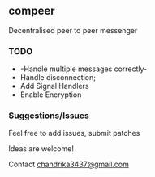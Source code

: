 ## compeer

Decentralised peer to peer messenger


### TODO

* -Handle multiple messages correctly-
* Handle disconnection;
* Add Signal Handlers 
* Enable Encryption

### Suggestions/Issues

Feel free to add issues, submit patches

Ideas are welcome!

Contact chandrika3437@gmail.com

